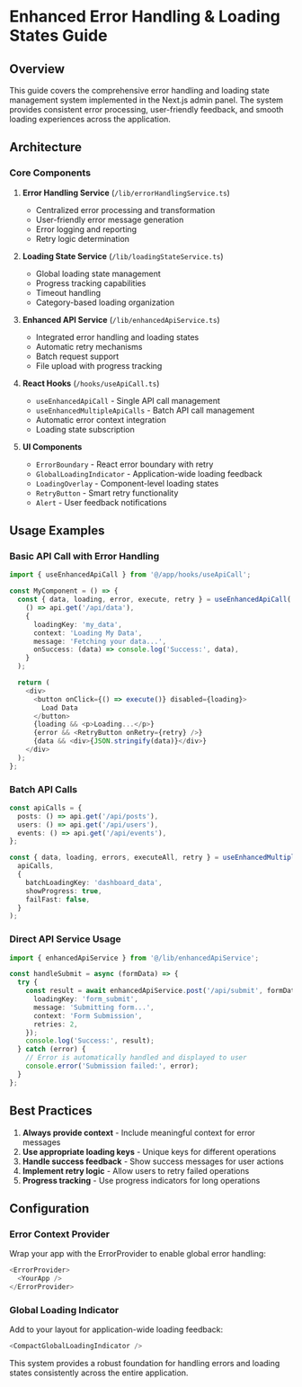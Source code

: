 # Enhanced Error Handling & Loading States Guide

## Overview

This guide covers the comprehensive error handling and loading state management system implemented in the Next.js admin panel. The system provides consistent error processing, user-friendly feedback, and smooth loading experiences across the application.

## Architecture

### Core Components

1. **Error Handling Service** (`/lib/errorHandlingService.ts`)
   - Centralized error processing and transformation
   - User-friendly error message generation
   - Error logging and reporting
   - Retry logic determination

2. **Loading State Service** (`/lib/loadingStateService.ts`)
   - Global loading state management
   - Progress tracking capabilities
   - Timeout handling
   - Category-based loading organization

3. **Enhanced API Service** (`/lib/enhancedApiService.ts`)
   - Integrated error handling and loading states
   - Automatic retry mechanisms
   - Batch request support
   - File upload with progress tracking

4. **React Hooks** (`/hooks/useApiCall.ts`)
   - `useEnhancedApiCall` - Single API call management
   - `useEnhancedMultipleApiCalls` - Batch API call management
   - Automatic error context integration
   - Loading state subscription

5. **UI Components**
   - `ErrorBoundary` - React error boundary with retry
   - `GlobalLoadingIndicator` - Application-wide loading feedback
   - `LoadingOverlay` - Component-level loading states
   - `RetryButton` - Smart retry functionality
   - `Alert` - User feedback notifications

## Usage Examples

### Basic API Call with Error Handling

```typescript
import { useEnhancedApiCall } from '@/app/hooks/useApiCall';

const MyComponent = () => {
  const { data, loading, error, execute, retry } = useEnhancedApiCall(
    () => api.get('/api/data'),
    {
      loadingKey: 'my_data',
      context: 'Loading My Data',
      message: 'Fetching your data...',
      onSuccess: (data) => console.log('Success:', data),
    }
  );

  return (
    <div>
      <button onClick={() => execute()} disabled={loading}>
        Load Data
      </button>
      {loading && <p>Loading...</p>}
      {error && <RetryButton onRetry={retry} />}
      {data && <div>{JSON.stringify(data)}</div>}
    </div>
  );
};
```

### Batch API Calls

```typescript
const apiCalls = {
  posts: () => api.get('/api/posts'),
  users: () => api.get('/api/users'),
  events: () => api.get('/api/events'),
};

const { data, loading, errors, executeAll, retry } = useEnhancedMultipleApiCalls(
  apiCalls,
  {
    batchLoadingKey: 'dashboard_data',
    showProgress: true,
    failFast: false,
  }
);
```

### Direct API Service Usage

```typescript
import { enhancedApiService } from '@/lib/enhancedApiService';

const handleSubmit = async (formData) => {
  try {
    const result = await enhancedApiService.post('/api/submit', formData, {
      loadingKey: 'form_submit',
      message: 'Submitting form...',
      context: 'Form Submission',
      retries: 2,
    });
    console.log('Success:', result);
  } catch (error) {
    // Error is automatically handled and displayed to user
    console.error('Submission failed:', error);
  }
};
```

## Best Practices

1. **Always provide context** - Include meaningful context for error messages
2. **Use appropriate loading keys** - Unique keys for different operations
3. **Handle success feedback** - Show success messages for user actions
4. **Implement retry logic** - Allow users to retry failed operations
5. **Progress tracking** - Use progress indicators for long operations

## Configuration

### Error Context Provider

Wrap your app with the ErrorProvider to enable global error handling:

```typescript
<ErrorProvider>
  <YourApp />
</ErrorProvider>
```

### Global Loading Indicator

Add to your layout for application-wide loading feedback:

```typescript
<CompactGlobalLoadingIndicator />
```

This system provides a robust foundation for handling errors and loading states consistently across the entire application.